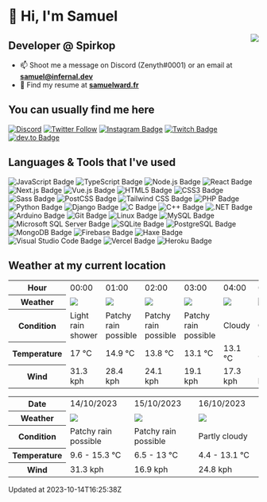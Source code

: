 # 👋 Hi, I'm Samuel

<img align="right" src="https://ghrms.teaminfernal.fr/api/top-langs/?username=inf-zenyth&show_icons=true&theme=radical&layout=compact&role=OWNER,ORGANIZATION_MEMBER,COLLABORATOR&exclude_repo=projetpoo&custom_title=Probably%20my%20favourite%20languages&hide_border=true&langs_count=8" /></p>

## Developer @ Spirkop

- 📫 Shoot me a message on Discord (Zenyth#0001) or an email at **samuel@infernal.dev**
- 📄 Find my resume at [**samuelward.fr**](https://samuelward.fr)

## You can usually find me here

[![Discord](https://img.shields.io/discord/328486960664412160?color=5865F2&label=Discord&logo=Discord&logoColor=FFFFFF&style=for-the-badge)](https://discord.gg/team-infernal)
[![Twitter Follow](https://img.shields.io/twitter/follow/INF_Zenyth?color=1DA1F2&label=Twitter&logo=Twitter&logoColor=FFFFFF&style=for-the-badge)](https://twitter.com/inf_zenyth)
[![Instagram Badge](https://img.shields.io/badge/Instagram-E4405F?logo=instagram&logoColor=fff&style=for-the-badge)](https://instagram.com/samuel.wrd)
[![Twitch Badge](https://img.shields.io/badge/Twitch-9146FF?logo=twitch&logoColor=fff&style=for-the-badge)](https://twitch.tv/inf_zenyth)
[![dev.to Badge](https://img.shields.io/badge/dev.to-0A0A0A?logo=devdotto&logoColor=fff&style=for-the-badge)](https://dev.to/zenyth)

## Languages & Tools that I've used

![JavaScript Badge](https://img.shields.io/badge/JavaScript-F7DF1E?logo=javascript&logoColor=000&style=for-the-badge)
![TypeScript Badge](https://img.shields.io/badge/TypeScript-3178C6?logo=typescript&logoColor=fff&style=for-the-badge)
![Node.js Badge](https://img.shields.io/badge/Node.js-393?logo=nodedotjs&logoColor=fff&style=for-the-badge)
![React Badge](https://img.shields.io/badge/React-61DAFB?logo=react&logoColor=000&style=for-the-badge)
![Next.js Badge](https://img.shields.io/badge/Next.js-000?logo=nextdotjs&logoColor=fff&style=for-the-badge)
![Vue.js Badge](https://img.shields.io/badge/Vue.js-4FC08D?logo=vuedotjs&logoColor=fff&style=for-the-badge)
![HTML5 Badge](https://img.shields.io/badge/HTML5-E34F26?logo=html5&logoColor=fff&style=for-the-badge)
![CSS3 Badge](https://img.shields.io/badge/CSS3-1572B6?logo=css3&logoColor=fff&style=for-the-badge)
![Sass Badge](https://img.shields.io/badge/Sass-C69?logo=sass&logoColor=fff&style=for-the-badge)
![PostCSS Badge](https://img.shields.io/badge/PostCSS-DD3A0A?logo=postcss&logoColor=fff&style=for-the-badge)
![Tailwind CSS Badge](https://img.shields.io/badge/Tailwind%20CSS-06B6D4?logo=tailwindcss&logoColor=fff&style=for-the-badge)
![PHP Badge](https://img.shields.io/badge/PHP-777BB4?logo=php&logoColor=fff&style=for-the-badge)
![Python Badge](https://img.shields.io/badge/Python-3776AB?logo=python&logoColor=fff&style=for-the-badge)
![Django Badge](https://img.shields.io/badge/Django-092E20?logo=django&logoColor=fff&style=for-the-badge)
![C Badge](https://img.shields.io/badge/C-A8B9CC?logo=c&logoColor=fff&style=for-the-badge)
![C++ Badge](https://img.shields.io/badge/C%2B%2B-00599C?logo=cplusplus&logoColor=fff&style=for-the-badge)
![.NET Badge](https://img.shields.io/badge/.NET-512BD4?logo=dotnet&logoColor=fff&style=for-the-badge)
![Arduino Badge](https://img.shields.io/badge/Arduino-00979D?logo=arduino&logoColor=fff&style=for-the-badge)
![Git Badge](https://img.shields.io/badge/Git-F05032?logo=git&logoColor=fff&style=for-the-badge)
![Linux Badge](https://img.shields.io/badge/Linux-FCC624?logo=linux&logoColor=000&style=for-the-badge)
![MySQL Badge](https://img.shields.io/badge/MySQL-4479A1?logo=mysql&logoColor=fff&style=for-the-badge)
![Microsoft SQL Server Badge](https://img.shields.io/badge/Microsoft%20SQL%20Server-CC2927?logo=microsoftsqlserver&logoColor=fff&style=for-the-badge)
![SQLite Badge](https://img.shields.io/badge/SQLite-003B57?logo=sqlite&logoColor=fff&style=for-the-badge)
![PostgreSQL Badge](https://img.shields.io/badge/PostgreSQL-4169E1?logo=postgresql&logoColor=fff&style=for-the-badge)
![MongoDB Badge](https://img.shields.io/badge/MongoDB-47A248?logo=mongodb&logoColor=fff&style=for-the-badge)
![Firebase Badge](https://img.shields.io/badge/Firebase-FFCA28?logo=firebase&logoColor=000&style=for-the-badge)
![Haxe Badge](https://img.shields.io/badge/Haxe-EA8220?logo=haxe&logoColor=fff&style=for-the-badge)
![Visual Studio Code Badge](https://img.shields.io/badge/Visual%20Studio%20Code-007ACC?logo=visualstudiocode&logoColor=fff&style=for-the-badge)
![Vercel Badge](https://img.shields.io/badge/Vercel-000?logo=vercel&logoColor=fff&style=for-the-badge)
![Heroku Badge](https://img.shields.io/badge/Heroku-430098?logo=heroku&logoColor=fff&style=for-the-badge)

## Weather at my current location


<table>
    <tr>
        <th>Hour</th>
        <td>00:00</td><td>01:00</td><td>02:00</td><td>03:00</td><td>04:00</td><td>05:00</td><td>06:00</td><td>07:00</td><td>08:00</td><td>09:00</td><td>10:00</td><td>11:00</td><td>12:00</td><td>13:00</td><td>14:00</td><td>15:00</td><td>16:00</td><td>17:00</td><td>18:00</td><td>19:00</td><td>20:00</td><td>21:00</td><td>22:00</td><td>23:00</td>
    </tr>
    <tr>
        <th>Weather</th>
        <td><img src="https://cdn.weatherapi.com/weather/64x64/night/353.png"></img></td><td><img src="https://cdn.weatherapi.com/weather/64x64/night/176.png"></img></td><td><img src="https://cdn.weatherapi.com/weather/64x64/night/176.png"></img></td><td><img src="https://cdn.weatherapi.com/weather/64x64/night/176.png"></img></td><td><img src="https://cdn.weatherapi.com/weather/64x64/night/119.png"></img></td><td><img src="https://cdn.weatherapi.com/weather/64x64/night/113.png"></img></td><td><img src="https://cdn.weatherapi.com/weather/64x64/night/113.png"></img></td><td><img src="https://cdn.weatherapi.com/weather/64x64/night/119.png"></img></td><td><img src="https://cdn.weatherapi.com/weather/64x64/night/119.png"></img></td><td><img src="https://cdn.weatherapi.com/weather/64x64/day/176.png"></img></td><td><img src="https://cdn.weatherapi.com/weather/64x64/day/176.png"></img></td><td><img src="https://cdn.weatherapi.com/weather/64x64/day/176.png"></img></td><td><img src="https://cdn.weatherapi.com/weather/64x64/day/176.png"></img></td><td><img src="https://cdn.weatherapi.com/weather/64x64/day/176.png"></img></td><td><img src="https://cdn.weatherapi.com/weather/64x64/day/176.png"></img></td><td><img src="https://cdn.weatherapi.com/weather/64x64/day/122.png"></img></td><td><img src="https://cdn.weatherapi.com/weather/64x64/day/176.png"></img></td><td><img src="https://cdn.weatherapi.com/weather/64x64/day/176.png"></img></td><td><img src="https://cdn.weatherapi.com/weather/64x64/day/116.png"></img></td><td><img src="https://cdn.weatherapi.com/weather/64x64/day/119.png"></img></td><td><img src="https://cdn.weatherapi.com/weather/64x64/night/116.png"></img></td><td><img src="https://cdn.weatherapi.com/weather/64x64/night/116.png"></img></td><td><img src="https://cdn.weatherapi.com/weather/64x64/night/119.png"></img></td><td><img src="https://cdn.weatherapi.com/weather/64x64/night/176.png"></img></td>
    </tr>
    <tr>
        <th>Condition</th>
        <td width="200px">Light rain shower</td><td width="200px">Patchy rain possible</td><td width="200px">Patchy rain possible</td><td width="200px">Patchy rain possible</td><td width="200px">Cloudy</td><td width="200px">Clear</td><td width="200px">Clear</td><td width="200px">Cloudy</td><td width="200px">Cloudy</td><td width="200px">Patchy rain possible</td><td width="200px">Patchy rain possible</td><td width="200px">Patchy rain possible</td><td width="200px">Patchy rain possible</td><td width="200px">Patchy rain possible</td><td width="200px">Patchy rain possible</td><td width="200px">Overcast</td><td width="200px">Patchy rain possible</td><td width="200px">Patchy rain possible</td><td width="200px">Partly cloudy</td><td width="200px">Cloudy</td><td width="200px">Partly cloudy</td><td width="200px">Partly cloudy</td><td width="200px">Cloudy</td><td width="200px">Patchy rain possible</td>
    </tr>
    <tr>
        <th>Temperature</th>
        <td>17 °C</td><td>14.9 °C</td><td>13.8 °C</td><td>13.1 °C</td><td>13.1 °C</td><td>12.5 °C</td><td>10.4 °C</td><td>10.3 °C</td><td>11.4 °C</td><td>11.7 °C</td><td>12 °C</td><td>12.8 °C</td><td>13.6 °C</td><td>14.7 °C</td><td>15.3 °C</td><td>15 °C</td><td>15.1 °C</td><td>13.5 °C</td><td>13 °C</td><td>11.9 °C</td><td>11.5 °C</td><td>9.8 °C</td><td>9.6 °C</td><td>10.1 °C</td>
    </tr>
    <tr>
        <th>Wind</th>
        <td>31.3 kph</td><td>28.4 kph</td><td>24.1 kph</td><td>19.1 kph</td><td>17.3 kph</td><td>15.5 kph</td><td>12.2 kph</td><td>13 kph</td><td>13.3 kph</td><td>15.1 kph</td><td>16.2 kph</td><td>18.4 kph</td><td>20.2 kph</td><td>20.9 kph</td><td>21.2 kph</td><td>20.2 kph</td><td>20.5 kph</td><td>21.2 kph</td><td>6.1 kph</td><td>14 kph</td><td>11.2 kph</td><td>9.7 kph</td><td>10.1 kph</td><td>9.7 kph</td>
    </tr>
</table>



<table>
    <tr>
        <th>Date</th>
        <td>14/10/2023</td><td>15/10/2023</td><td>16/10/2023</td>
    </tr>
    <tr>
        <th>Weather</th>
        <td><img src="https://cdn.weatherapi.com/weather/64x64/day/176.png"/></td><td><img src="https://cdn.weatherapi.com/weather/64x64/day/176.png"/></td><td><img src="https://cdn.weatherapi.com/weather/64x64/day/116.png"/></td>
    </tr>
    <tr>
        <th>Condition</th>
        <td width="200px">Patchy rain possible</td><td width="200px">Patchy rain possible</td><td width="200px">Partly cloudy</td>
    </tr>
    <tr>
        <th>Temperature</th>
        <td>9.6 -  15.3 °C</td><td>6.5 -  13 °C</td><td>4.4 -  13.1 °C</td>
    </tr>
    <tr>
        <th>Wind</th>
        <td>31.3 kph</td><td>16.9 kph</td><td>24.8 kph</td>
    </tr>
</table>


Updated at 2023-10-14T16:25:38Z
